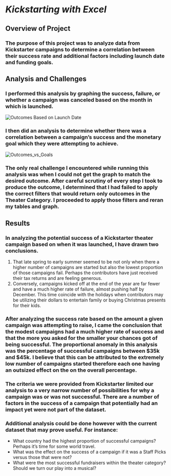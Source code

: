 # **_Kickstarting with Excel_**

## **Overview of Project**

### The purpose of this project was to analyze data from Kickstarter campaigns to determine a correlation between their success rate and additional factors including launch date and funding goals. 

## **Analysis and Challenges**

### I performed this analysis by graphing the success, failure, or whether a campaign was canceled based on the month in which is launched. 
![Outcomes Based on Launch Date](https://user-images.githubusercontent.com/88584558/131199493-e5078e47-ef3d-46a5-9b86-ce6e27d2215a.png)
### I then did an analysis to determine whether there was a correlation between a campaign’s success and the monetary goal which they were attempting to achieve.
![Outcomes_vs_Goals](https://user-images.githubusercontent.com/88584558/131199538-1036f334-c1d4-4511-bfd4-8e89eefc089d.png)
### The only real challenge I encountered while running this analysis was when I could not get the graph to match the desired outcome. After careful scrutiny of every step I took to produce the outcome, I determined that I had failed to apply the correct filters that would return only outcomes in the Theater Category. I proceeded to apply those filters and reran my tables and graph. 

## **Results**

### In analyzing the potential success of a Kickstarter theater campaign based on when it was launched, I have drawn two conclusions. 
1)	That late spring to early summer seemed to be not only when there a higher number of campaigns are started but also the lowest proportion of those campaigns fail. Perhaps the contributors have just received their tax returns and are feeling generous. 
2)	Conversely, campaigns kicked off at the end of the year are far fewer and have a much higher rate of failure, almost pushing half by December. This time coincide with the holidays when contributors may be utilizing their dollars to entertain family or buying Christmas presents for their kids.

### After analyzing the success rate based on the amount a given campaign was attempting to raise, I came the conclusion that the modest campaigns had a much higher rate of success and that the more you asked for the smaller your chances got of being successful. The proportional anomaly in this analysis was the percentage of successful campaigns between $35k and $45k. I believe that this can be attributed to the extremely low number of campaigns started therefore each one having an outsized effect on the on the overall percentage.

### The criteria we were provided from Kickstarter limited our analysis to a very narrow number of possibilities for why a campaign was or was not successful.  There are a number of factors in the success of a campaign that potentially had an impact yet were not part of the dataset. 

### Additional analysis could be done however with the current dataset that may prove useful. For instance: 
-	What country had the highest proportion of successful campaigns? Perhaps it’s time for some world travel.
-	What was the effect on the success of a campaign if it was a Staff Picks versus those that were not? 
-	What were the most successful fundraisers within the theater category? Should we turn our play into a musical?
